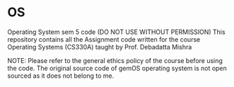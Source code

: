 # OS
Operating System sem 5 code (DO NOT USE WITHOUT PERMISSION)
This repository contains all the Assignment code written for the course Operating Systems (CS330A) taught by Prof. Debadatta Mishra

NOTE: Please refer to the general ethics policy of the course before using the code. The original source code of gemOS operating system is not open sourced as it does not belong to me.
